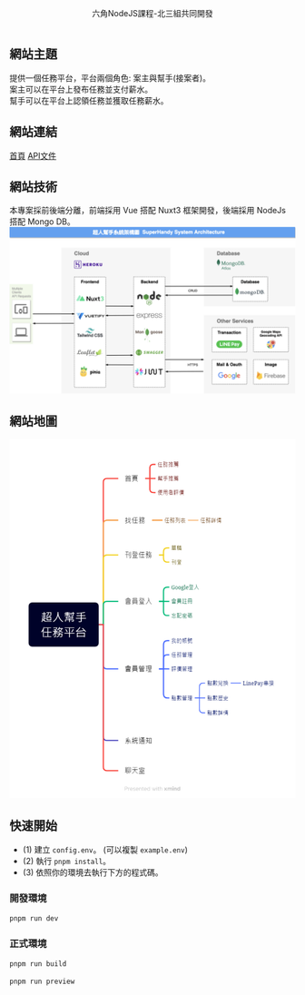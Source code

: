 
<p align="center">
  六角NodeJS課程-北三組共同開發<br></a>
<br>
</p>

## 網站主題
提供一個任務平台，平台兩個角色: 案主與幫手(接案者)。<br>
案主可以在平台上發布任務並支付薪水。<br>
幫手可以在平台上認領任務並獲取任務薪水。<br>

## 網站連結
[首頁](https://sh-v1.onrender.com/)
[API文件](https://sh-api-v1.onrender.com/api-doc/)


## 網站技術
本專案採前後端分離，前端採用 Vue 搭配 Nuxt3 框架開發，後端採用 NodeJs 搭配 Mongo DB。
<img src="/public/images/system-structure.png">


## 網站地圖
<img src="/public/images/sitemap.png">

## 快速開始
- (1) 建立 `config.env`。 (可以複製 `example.env`)
- (2) 執行 `pnpm install`。
- (3) 依照你的環境去執行下方的程式碼。

### 開發環境

```bash
pnpm run dev
```

### 正式環境

```bash
pnpm run build
```

```bash
pnpm run preview
```
